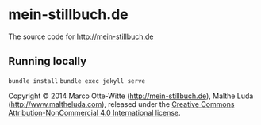 # mein-stillbuch.de

The source code for http://mein-stillbuch.de

## Running locally

`bundle install`
`bundle exec jekyll serve`

Copyright &copy; 2014 Marco Otte-Witte (http://mein-stillbuch.de), Malthe Luda
(http://www.maltheluda.com), released under the
[Creative Commons Attribution-NonCommercial 4.0 International license](http://creativecommons.org/licenses/by-nc/4.0/).
